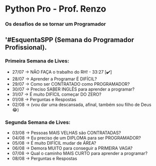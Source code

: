 # Python Pro - Prof. Renzo

### Os desafios de se tornar um Programador


## '#EsquentaSPP (Semana do Programador Profissional).

### Primeira Semana de Lives:

- 27/07 → NÃO FAÇA o trabalho do RH! - 33:27 [✔️]
- 28/07 → Aprender a Programar É DIFÍCIL?
- 29/07 → Como ser CONTRATADO como PROGRAMADOR?
- 30/07 → Preciso SABER INGLÊS para aprender a programar?
- 31/07 → É muito DIFÍCIL começar DO ZERO?
- 01/08 → Perguntas e Respostas
- 02/08 → (vou dar uma descansada, afinal, também sou filho de Deus 😂)

### Segunda Semana de Lives:

- 03/08 → Pessoas MAIS VELHAS são CONTRATADAS?
- 04/08 → Eu preciso de um DIPLOMA para ser PROGRAMADOR?
- 05/08 → É muito DIFÍCIL mudar de ÁREA?
- 06/08 → Demora MUITO para conseguir a PRIMEIRA VAGA?
- 07/08 → Qual o caminho MAIS CURTO para aprender a programar?
- 08/08 → Perguntas e Respostas
